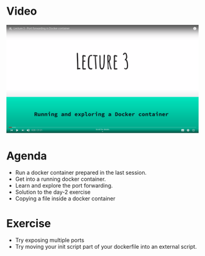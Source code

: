 # Video

[![Watch the video](/day-3/lecture-3-github.png)](https://youtu.be/Pf5GC8xxUbA)

# Agenda

- Run a docker container prepared in the last session.
- Get into a running docker container.
- Learn and explore the port forwarding.
- Solution to the day-2 exercise
 - Copying a file inside a docker container

# Exercise

- Try exposing multiple ports
- Try moving your init script part of your dockerfile into
an external script.
